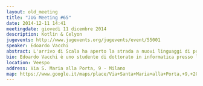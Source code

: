 ```yaml
---
layout: old_meeting
title: "JUG Meeting #65"
date: 2014-12-11 14:41
meetingdate: giovedì 11 dicembre 2014
description: Kotlin & Celyon
jugevents: http://www.jugevents.org/jugevents/event/55001
speaker: Edoardo Vacchi
abstract: L'arrivo di Scala ha aperto la strada a nuovi linguaggi di programmazione fortemente tipizzati sulla JVM. In questo talk presenterò i nuovi linguaggi di Jetbrains (Kotlin) e RedHat (Ceylon) che si pongono come obiettivo di essere potenti ma semplici abbastanza da essere facilmente fruibili, con un occhio di riguardo all'interoperabilità con Java.
bio: Edoardo Vacchi è uno studente di dottorato in informatica presso l'Università di Milano che discuterà la propria tesi sullo sviluppo di linguaggi di programmazione in marzo. Attualmente collabora con società di informatica come consulente.
location: Veespo
address: Via S. Maria alla Porta, 9 - Milano
map: https://www.google.it/maps/place/Via+Santa+Maria+alla+Porta,+9,+20123+Milano/@45.4664129,9.1817829,17z/data=!4m2!3m1!1s0x4786c153a8292d05:0x4c6f0a73c08286b9
---
```

